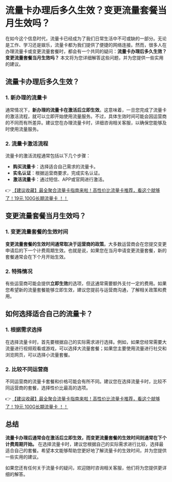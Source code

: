 # 流量卡办理后多久生效？变更流量套餐当月生效吗？

在如今这个信息时代，流量卡已经成为了我们日常生活中不可或缺的一部分。无论是工作、学习还是娱乐，流量卡都为我们提供了便捷的网络连接。然而，很多人在办理流量卡或变更流量套餐时，都会有一个共同的疑问：**流量卡办理后多久生效？变更流量套餐当月生效吗？** 本文将为您详细解答这些问题，并为您提供一些实用的建议。

## 流量卡办理后多久生效？

### 1. 新办理的流量卡
通常情况下，**新办理的流量卡在激活后立即生效**。这意味着，一旦您完成了流量卡的激活流程，就可以立即开始使用流量服务。不过，具体生效时间可能会因运营商的不同而有所差异。建议您在办理流量卡时，详细咨询相关客服，以确保您能够及时使用流量服务。

### 2. 流量卡激活流程
流量卡的激活流程通常包括以下几个步骤：
- **购买流量卡**：选择适合自己需求的流量卡。
- **实名认证**：根据运营商要求，完成实名认证。
- **激活流量卡**：通过短信、APP或官网进行激活。

👉 [【建议收藏】最全聚合流量卡指南来啦！高性价比流量卡推荐，看这个就够了！19元 100G长期流量卡 ！！](https://bit.ly/Liuliangka)

## 变更流量套餐当月生效吗？

### 1. 变更流量套餐的生效时间
**变更流量套餐的生效时间通常取决于运营商的政策**。大多数运营商会在您提交变更申请后的下一个计费周期生效。也就是说，如果您在当月申请变更流量套餐，新的套餐通常会在下个月开始生效。

### 2. 特殊情况
有些运营商可能会提供**立即生效**的选项，但这通常需要额外支付一定的费用。如果您希望新的流量套餐能够立即生效，建议您提前与运营商沟通，了解相关政策和费用。

## 如何选择适合自己的流量卡？

### 1. 根据需求选择
在选择流量卡时，首先要根据自己的实际需求进行选择。例如，如果您经常需要大流量进行视频观看或游戏，可以选择大流量套餐；如果您主要使用流量进行社交和浏览网页，可以选择小流量套餐。

### 2. 比较不同运营商
不同运营商的流量卡套餐和价格可能会有所不同。建议您在选择流量卡时，比较不同运营商的套餐，选择性价比最高的选项。

👉 [【建议收藏】最全聚合流量卡指南来啦！高性价比流量卡推荐，看这个就够了！19元 100G长期流量卡 ！！](https://bit.ly/Liuliangka)

## 总结

**流量卡办理后通常会在激活后立即生效，而变更流量套餐的生效时间则通常在下个计费周期开始。** 在选择流量卡时，建议您根据自己的实际需求进行比较，选择最适合自己的套餐。希望本文能够帮助您更好地了解流量卡的生效时间，并为您提供一些实用的建议。

如果您还有任何关于流量卡的疑问，欢迎随时咨询相关客服，他们将为您提供更详细的解答。